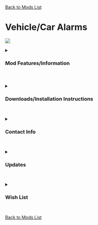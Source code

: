 [Back to Mods List](../../main/README.md)

# Vehicle/Car Alarms
![](https://staticdelivery.nexusmods.com/mods/1059/images/2618/2618-1672388251-1671535222.jpeg)

<details>
  <summary>
    <h3>Mod Features/Information</h3>
  </summary>

*(Disclaimer: Some GIFs/Images may take a bit to load)*   

A21 - Version 2.00

This mod adds alarms to vehicles and zombie spawns.

- Chance of the Alarm going off 35%, and Chance when the Alarm goes off it Spawns Zombies 20%

Changes

Alarm Chances
Config>buffs.xml the Value Number/Number is in Percentage
<requirement name="RandomRoll" seed_type="Random" min_max="0,100" operation="LTE" value="35"/>

Alarm Duration
Config>gameevents.xml the Value Number/Number is in Seconds
<action_sequence name="alarm_sound">
<property name="loop_duration" value="8" />

Spawn Chances
Config>gameevents.xml the Value Number/Number is in Seconds
<requirement class="RandomRoll">
<property name="value" value="20" />

Spawn Numbers
Config>gameevents.xml the Value Number
<action class="SpawnEntity">
<property name="value" value="20" />
<property name="spawn_count" value="4" />

  
</details>

#

<details>
  <summary>
    <h3>Downloads/Installation Instructions</h3>
  </summary>

+ To install the mod, click , [A20 Download](https://github.com/DarkAoRaidenX/7-days-to-die-mods/raw/main/downloads/CarAlarm-A20.zip) or [A21 Download](https://github.com/DarkAoRaidenX/7-days-to-die-mods/raw/main/downloads/VehicleAlarms-A21.2.0.0.zip) open the file you downloaded with an extraction tool such as [7 Zip](https://www.7-zip.org/). 
  + The folder you extracted should be called or `VehicleAlarms-A21.2.0.0`, now open that folder. 
  + Now move that folder to your `Mods` folder in your 7 Days to Die directory, if you do not have one, make one.        
+ Your directory should now look something like this: Mod folder should be only 1 Folder deep.   
```\7 Days To Die\Mods\ModFolderName```
+ A Wrong PathWay: 
```\7 Days To Die\Mods\ExtraFolder\ModFolderName\```    

*Note: Due to the The Fun Pimps changing how mods are loaded, these installation instructions will change soon*

___IMPORTANT: Mods for 7 Days to Die will never come in .exe form, Do not trust random applications.___     

</details>
   

##

<details>
  <summary>
    <h3>Contact Info</h3>
  </summary>
  
  + If you run into any conflicts or need help, you may contact DarkAoRaidenX via discord: [discord](https://discord.gg/UccyzVm5Xq) or DarkAoRaidenX#6672.

</details>


##


<details>
  <summary>
    <h3>Updates</h3>
  </summary>
  
2.00
+ Version 2
- Added where there's a chance when the Alarm goes off it will Spawn 4 Zombies. It should scale up with the Gamestage
So it will spawn Normal,Feral,Radiated *Hopefully* around the right time.

- BE WARNED they can spawn during the timer loot. So could have multiple spawns if you cancel the looting and loot again.
-- Trying to find out a way to only go off after the Timer goes away.

</details>


##


<details>
  <summary>
    <h3>Wish List</h3>
  </summary>
  
This list is what I want to be able to do.
+ For this to be possible with XML only!
</details>

##

[Back to Mods List](../../main/README.md)